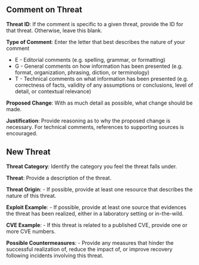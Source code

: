 Comment on Threat
------------------------------------------
**Threat ID**:
If the comment is specific to a given threat, provide the ID for that threat. Otherwise, leave this blank.

**Type of Comment**:
Enter the letter that best describes the nature of your comment
- E - Editorial comments (e.g. spelling, grammar, or formatting)
- G - General comments on how information has been presented (e.g. format, organization, phrasing, diction, or terminology)
- T - Technical comments on what information has been presented (e.g. correctness of facts, validity of any assumptions or conclusions, level of detail, or contextual relevance)

**Proposed Change**:
With as much detail as possible, what change should be made.

**Justification**:
Provide reasoning as to why the proposed change is necessary. For technical comments, references to supporting sources is encouraged.


New Threat
------------------------------------------
**Threat Category**:
Identify the category you feel the threat falls under.

**Threat**:
Provide a description of the threat.

**Threat Origin**:
    - If possible, provide at least one resource that describes the nature of this threat.

**Exploit Example**:
    - If possible, provide at least one source that evidences the threat has been realized, either in a laboratory setting or in-the-wild.

**CVE Example**:
    - If this threat is related to a published CVE, provide one or more CVE numbers.

**Possible Countermeasures**:
    - Provide any measures that hinder the successful realization of, reduce the impact of, or improve recovery following incidents involving this threat.
